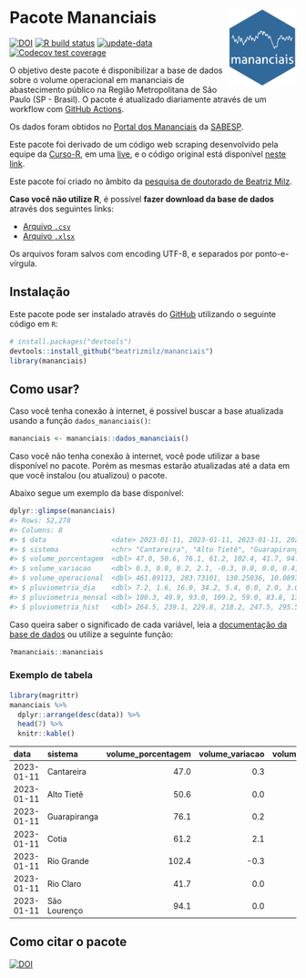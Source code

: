 
<!-- README.md is generated from README.Rmd. Please edit that file -->

# Pacote Mananciais <img src="man/figures/hexlogo.png" align="right" width = "120px"/>

<!-- badges: start -->

[![DOI](https://zenodo.org/badge/DOI/10.5281/zenodo.4733056.svg)](https://doi.org/10.5281/zenodo.4733056)
[![R build
status](https://github.com/beatrizmilz/mananciais/workflows/R-CMD-check/badge.svg)](https://github.com/beatrizmilz/mananciais/actions)
[![update-data](https://github.com/beatrizmilz/mananciais/actions/workflows/2-update_data.yaml/badge.svg)](https://github.com/beatrizmilz/mananciais/actions/workflows/2-update_data.yaml)
[![Codecov test
coverage](https://codecov.io/gh/beatrizmilz/mananciais/branch/master/graph/badge.svg)](https://codecov.io/gh/beatrizmilz/mananciais?branch=master)
<!-- badges: end -->

O objetivo deste pacote é disponibilizar a base de dados sobre o volume
operacional em mananciais de abastecimento público na Região
Metropolitana de São Paulo (SP - Brasil). O pacote é atualizado
diariamente através de um workflow com [GitHub
Actions](https://github.com/beatrizmilz/mananciais/actions).

Os dados foram obtidos no [Portal dos
Mananciais](http://mananciais.sabesp.com.br/Situacao) da
[SABESP](http://site.sabesp.com.br/site/Default.aspx).

Este pacote foi derivado de um código web scraping desenvolvido pela
equipe da [Curso-R](https://www.curso-r.com/), em uma
[live](https://youtu.be/jvZIxrMmOcQ), e o código original está
disponível [neste
link](https://github.com/curso-r/lives/blob/master/drafts/20200730_scraper_sabesp.R).

Este pacote foi criado no âmbito da [pesquisa de doutorado de Beatriz
Milz](https://beatrizmilz.github.io/tese/).

**Caso você não utilize R**, é possível **fazer download da base de
dados** através dos seguintes links:

- [Arquivo
  `.csv`](https://github.com/beatrizmilz/mananciais/raw/master/inst/extdata/mananciais.csv)
- [Arquivo
  `.xlsx`](https://github.com/beatrizmilz/mananciais/blob/master/inst/extdata/mananciais.xlsx?raw=true)

Os arquivos foram salvos com encoding UTF-8, e separados por
ponto-e-vírgula.

## Instalação

Este pacote pode ser instalado através do [GitHub](https://github.com/)
utilizando o seguinte código em `R`:

``` r
# install.packages("devtools")
devtools::install_github("beatrizmilz/mananciais")
library(mananciais)
```

## Como usar?

Caso você tenha conexão à internet, é possível buscar a base atualizada
usando a função `dados_mananciais()`:

``` r
mananciais <- mananciais::dados_mananciais() 
```

Caso você não tenha conexão à internet, você pode utilizar a base
disponível no pacote. Porém as mesmas estarão atualizadas até a data em
que você instalou (ou atualizou) o pacote.

Abaixo segue um exemplo da base disponível:

``` r
dplyr::glimpse(mananciais)
#> Rows: 52,278
#> Columns: 8
#> $ data                <date> 2023-01-11, 2023-01-11, 2023-01-11, 2023-01-11, 2…
#> $ sistema             <chr> "Cantareira", "Alto Tietê", "Guarapiranga", "Cotia…
#> $ volume_porcentagem  <dbl> 47.0, 50.6, 76.1, 61.2, 102.4, 41.7, 94.1, 46.7, 5…
#> $ volume_variacao     <dbl> 0.3, 0.0, 0.2, 2.1, -0.3, 0.0, 0.0, 0.4, 0.1, 0.0,…
#> $ volume_operacional  <dbl> 461.89113, 283.73101, 130.25036, 10.08937, 114.873…
#> $ pluviometria_dia    <dbl> 7.2, 1.6, 16.0, 34.2, 5.4, 0.0, 2.0, 3.0, 0.0, 0.2…
#> $ pluviometria_mensal <dbl> 100.3, 49.9, 93.0, 109.2, 59.0, 83.8, 133.4, 93.1,…
#> $ pluviometria_hist   <dbl> 264.5, 239.1, 229.8, 218.2, 247.5, 295.5, 273.2, 2…
```

Caso queira saber o significado de cada variável, leia a [documentação
da base de
dados](https://beatrizmilz.github.io/mananciais/reference/mananciais.html)
ou utilize a seguinte função:

``` r
?mananciais::mananciais
```

### Exemplo de tabela

``` r
library(magrittr)
mananciais %>% 
  dplyr::arrange(desc(data)) %>% 
  head(7) %>%
  knitr::kable()
```

| data       | sistema      | volume_porcentagem | volume_variacao | volume_operacional | pluviometria_dia | pluviometria_mensal | pluviometria_hist |
|:-----------|:-------------|-------------------:|----------------:|-------------------:|-----------------:|--------------------:|------------------:|
| 2023-01-11 | Cantareira   |               47.0 |             0.3 |          461.89113 |              7.2 |               100.3 |             264.5 |
| 2023-01-11 | Alto Tietê   |               50.6 |             0.0 |          283.73101 |              1.6 |                49.9 |             239.1 |
| 2023-01-11 | Guarapiranga |               76.1 |             0.2 |          130.25036 |             16.0 |                93.0 |             229.8 |
| 2023-01-11 | Cotia        |               61.2 |             2.1 |           10.08937 |             34.2 |               109.2 |             218.2 |
| 2023-01-11 | Rio Grande   |              102.4 |            -0.3 |          114.87307 |              5.4 |                59.0 |             247.5 |
| 2023-01-11 | Rio Claro    |               41.7 |             0.0 |            5.69864 |              0.0 |                83.8 |             295.5 |
| 2023-01-11 | São Lourenço |               94.1 |             0.0 |           83.57172 |              2.0 |               133.4 |             273.2 |

## Como citar o pacote

[![DOI](https://zenodo.org/badge/DOI/10.5281/zenodo.4733056.svg)](https://doi.org/10.5281/zenodo.4733056)
